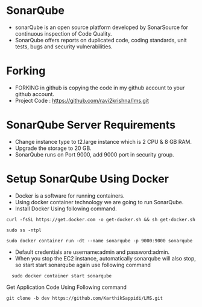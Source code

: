 # SonarQube
- sonarQube is an open source platform developed by SonarSource for continuous inspection of Code Quality.
- SonarQube offers reports on duplicated code, coding standards, unit tests, bugs and security vulnerabilities.

# Forking
- FORKING in github is copying the code in my github account to your github account.
- Project Code : https://github.com/ravi2krishna/lms.git

# SonarQube Server Requirements
- Change instance type to t2.large instance which is 2 CPU & 8 GB RAM.
- Upgrade the storage to 20 GB.
- SonarQube runs on Port 9000, add 9000 port in security group.

# Setup SonarQube Using Docker
- Docker is a software for running containers.
- Using docker container technology we are going to run SonarQube.
- Install Docker Using following command.
```
curl -fsSL https://get.docker.com -o get-docker.sh && sh get-docker.sh
```
```
sudo ss -ntpl
```
```
sudo docker container run -dt --name sonarqube -p 9000:9000 sonarqube
```

- Default credentials are username:admin and password:admin.
- When you stop the EC2 instance, automatically sonarqube will also stop, so start start sonarqube again use following command
```
  sudo docker container start sonarqube
```
Get Application Code Using Following command

```
git clone -b dev https://github.com/KarthikSappidi/LMS.git
```
